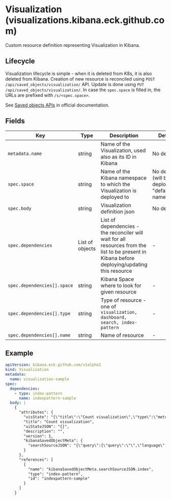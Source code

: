# Visualization (visualizations.kibana.eck.github.com)

Custom resource definition representing Visualization in Kibana.

## Lifecycle

Visualization lifecycle is simple - when it is deleted from K8s, it is also deleted from Kibana. Creation of
new resource is reconciled using `POST /api/saved_objects/visualization/` API. Update is done using
`PUT /api/saved_objects/visualization/`. In case the `spec.space` is filled in, the URLs are prefixed
with `/s/<spec.space>`.

See [Saved objects APIs](https://www.elastic.co/guide/en/kibana/master/saved-objects-api.html) in official documentation.

## Fields

| Key                         | Type            | Description                                                                                                                                     | Default                                              |
|-----------------------------|-----------------|-------------------------------------------------------------------------------------------------------------------------------------------------|------------------------------------------------------|
| `metadata.name`             | string          | Name of the Visualization, used also as its ID in Kibana                                                                                        | No default                                           |
| `spec.space`                | string          | Name of the Kibana namespace to which the Visualization is deployed to                                                                          | No default (will be deployed to "default" namespace) |
| `spec.body`                 | string          | Visualization definition json                                                                                                                   | No default                                           |
| `spec.dependencies`         | List of objects | List of dependencies - the reconciler will wait for all resources from the list to be present in Kibana before deploying/updating this resource | -                                                    |                                                 |
| `spec.dependencies[].space` | string          | Kibana Space where to look for given resource                                                                                                   | -                                                    |
| `spec.dependencies[].type`  | string          | Type of resource - one of `visualization, dashboard, search, index-pattern`                                                                     | -                                                    |
| `spec.dependencies[].name`  | string          | Name of resource                                                                                                                                | -                                                    |

## Example

```yaml
apiVersion: kibana.eck.github.com/v1alpha1
kind: Visualization
metadata:
  name: visualization-sample
spec:
  dependencies:
    - type: index-pattern
      name: indexpattern-sample
  body: |
    {
      "attributes": {
        "visState": "{\"title\":\"Count visualization\",\"type\":\"metric\",\"aggs\":[{\"id\":\"1\",\"enabled\":true,\"type\":\"count\",\"params\":{},\"schema\":\"metric\"}],\"params\":{\"addTooltip\":true,\"addLegend\":false,\"type\":\"metric\",\"metric\":{\"percentageMode\":false,\"useRanges\":false,\"colorSchema\":\"Green to Red\",\"metricColorMode\":\"None\",\"colorsRange\":[{\"from\":0,\"to\":10000}],\"labels\":{\"show\":true},\"invertColors\":false,\"style\":{\"bgFill\":\"#000\",\"bgColor\":false,\"labelColor\":false,\"subText\":\"\",\"fontSize\":60}}}}",
        "title": "Count visualization",
        "uiStateJSON": "{}",
        "description": "",
        "version": 1,
        "kibanaSavedObjectMeta": {
          "searchSourceJSON": "{\"query\":{\"query\":\"\",\"language\":\"kuery\"},\"filter\":[],\"indexRefName\":\"kibanaSavedObjectMeta.searchSourceJSON.index\"}"
        }
      },
      "references": [
        {
          "name": "kibanaSavedObjectMeta.searchSourceJSON.index",
          "type": "index-pattern",
          "id": "indexpattern-sample"
        }
      ]
    }
```
